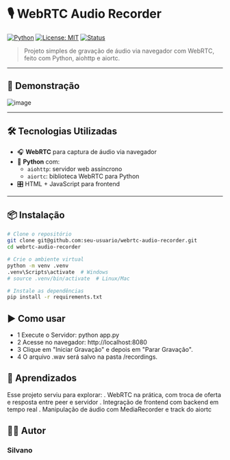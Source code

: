 # 🎙️ WebRTC Audio Recorder

[![Python](https://img.shields.io/badge/Python-3.10+-blue?logo=python)](https://www.python.org/)
[![License: MIT](https://img.shields.io/badge/License-MIT-yellow.svg)](https://opensource.org/licenses/MIT)
[![Status](https://img.shields.io/badge/status-em%20desenvolvimento-orange)]()

> Projeto simples de gravação de áudio via navegador com WebRTC, feito com Python, aiohttp e aiortc.

---

## 🚀 Demonstração

![image](https://github.com/user-attachments/assets/e06ace43-1975-4e89-a607-5aa33ee0f817)

---

## 🛠️ Tecnologias Utilizadas

- 🎧 **WebRTC** para captura de áudio via navegador
- 🐍 **Python** com:
  - `aiohttp`: servidor web assíncrono
  - `aiortc`: biblioteca WebRTC para Python
- 🎛️ HTML + JavaScript para frontend

---

## 📦 Instalação

```bash
# Clone o repositório
git clone git@github.com:seu-usuario/webrtc-audio-recorder.git
cd webrtc-audio-recorder

# Crie o ambiente virtual
python -m venv .venv
.venv\Scripts\activate  # Windows
# source .venv/bin/activate  # Linux/Mac

# Instale as dependências
pip install -r requirements.txt
```
## ▶️ Como usar
- 1 Execute o Servidor:
    python app.py
- 2 Acesse no navegador:
    http://localhost:8080
- 3 Clique em "Iniciar Gravação" e depois em "Parar Gravação".
- 4 O arquivo .wav será salvo na pasta /recordings.

## 🧠 Aprendizados
Esse projeto serviu para explorar:
  . WebRTC na prática, com troca de oferta e resposta entre peer e servidor
  . Integração de frontend com backend em tempo real
  . Manipulação de áudio com MediaRecorder e track do aiortc
  
## 👨‍💻 Autor
### Silvano
